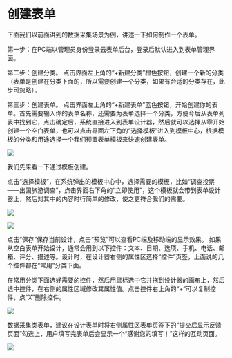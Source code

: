 # 创建表单

下面我们以前面讲到的数据采集场景为例，讲述一下如何制作一个表单。

第一步：在PC端以管理员身份登录云表单后台，登录后默认进入到表单管理界面。

第二步：创建分类。
点击界面左上角的“+新建分类”橙色按钮，创建一个新的分类（表单是创建在分类下面的，所以需要创建一个分类，如果有合适的分类存在，此步可忽略）。

第三步：创建表单。
点击界面左上角的“+新建表单”蓝色按钮，开始创建你的表单。首先需要输入你的表单名称，还需要为表单选择一个分类，方便今后从表单列表中找到它，点击确定后，系统直接进入到表单设计器，然后就可以选择从零开始创建一个空白表单，也可以点击界面左下角的“选择模板”进入到模板中心，根据模板的分类和用途选择一个我们预置表单模板来快速创建表单。

![](/articles/form/2-/images/image38.png)

我们先来看一下通过模板创建。

点击“选择模板”，在系统弹出的模板中心中，选择需要的模板，比如“调查投票——出国旅游调查”，点击界面右下角的“立即使用”，这个模板就会带到表单设计器上，然后对其中的内容时行简单的修改，使之更符合我们的需要。

![](/articles/form/2-/images/image39.png)

![](/articles/form/2-/images/image40.png)

点击“保存”保存当前设计，点击“预览”可以查看PC端及移动端的显示效果。
如果从空白表单开始设计，通常会用到以下控件：文本、日期、选项、手机、电话、邮箱、评分、描述等。设计时，在设计器右侧的属性区选择“控件”页签，上面说的几个控件都在“常用”分类下面。

在常用分类下面选好需要的控件，然后用鼠标选中它并拖到设计器的画布上，然后选中控件，在右侧的属性区域修改其属性值。点击控件右上角的“+”可以复制控件，点“X”删除控件。

![](/articles/form/2-/images/image41.png)

数据采集类表单，建议在设计表单时将右侧属性区表单页签下的“提交后显示反馈页面”勾选上，用户填写完表单后会显示一个“感谢您的填写！”这样的互动页面。

![](/articles/form/2-/images/image42.png)
















